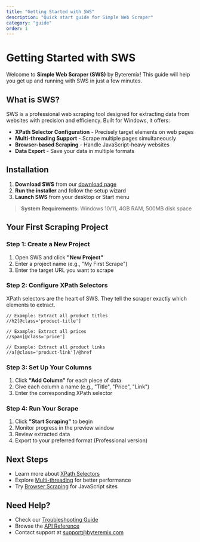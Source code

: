```yaml
---
title: "Getting Started with SWS"
description: "Quick start guide for Simple Web Scraper"
category: "guide"
order: 1
---
```


# Getting Started with SWS

Welcome to **Simple Web Scraper (SWS)** by Byteremix! This guide will help you get up and running with SWS in just a few minutes.

## What is SWS?

SWS is a professional web scraping tool designed for extracting data from websites with precision and efficiency. Built for Windows, it offers:

- **XPath Selector Configuration** - Precisely target elements on web pages
- **Multi-threading Support** - Scrape multiple pages simultaneously
- **Browser-based Scraping** - Handle JavaScript-heavy websites
- **Data Export** - Save your data in multiple formats

## Installation

1. **Download SWS** from our [download page](/download)
2. **Run the installer** and follow the setup wizard
3. **Launch SWS** from your desktop or Start menu

> **System Requirements:** Windows 10/11, 4GB RAM, 500MB disk space

## Your First Scraping Project

### Step 1: Create a New Project

1. Open SWS and click **"New Project"**
2. Enter a project name (e.g., "My First Scrape")
3. Enter the target URL you want to scrape

### Step 2: Configure XPath Selectors

XPath selectors are the heart of SWS. They tell the scraper exactly which elements to extract.

```xpath
// Example: Extract all product titles
//h2[@class='product-title']

// Example: Extract all prices
//span[@class='price']

// Example: Extract all product links
//a[@class='product-link']/@href
```

### Step 3: Set Up Your Columns

1. Click **"Add Column"** for each piece of data
2. Give each column a name (e.g., "Title", "Price", "Link")
3. Enter the corresponding XPath selector

### Step 4: Run Your Scrape

1. Click **"Start Scraping"** to begin
2. Monitor progress in the preview window
3. Review extracted data
4. Export to your preferred format (Professional version)

## Next Steps

- Learn more about [XPath Selectors](/docs/xpath-selectors)
- Explore [Multi-threading](/docs/multi-threading) for better performance
- Try [Browser Scraping](/docs/browser-scraping) for JavaScript sites

## Need Help?

- Check our [Troubleshooting Guide](/docs/troubleshooting)
- Browse the [API Reference](/docs/api-reference)
- Contact support at support@byteremix.com
